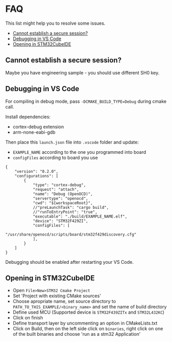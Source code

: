 # FAQ

This list might help you to resolve some issues.

- [Cannot establish a secure session?](#cannot-establish-a-secure-session)
- [Debugging in VS Code](#debugging-in-vs-code)
- [Opening in STM32CubeIDE](#opening-in-stm32cubeide)


## Cannot establish a secure session?

Maybe you have engineering sample - you should use different SH0 key.

## Debugging in VS Code

For compiling in debug mode, pass `-DCMAKE_BUILD_TYPE=Debug` during cmake call.

Install dependencies:

* cortex-debug extension
* arm-none-eabi-gdb

Then place this `launch.json` file into `.vscode` folder and update:
* `EXAMPLE_NAME` according to the one you programmed into board
* `configFiles` according to board you use

```
{
    "version": "0.2.0",
    "configurations": [
        {
            "type": "cortex-debug",
            "request": "attach",
            "name": "Debug (OpenOCD)",
            "servertype": "openocd",
            "cwd": "${workspaceRoot}",
            //"preLaunchTask": "cargo build",
            //"runToEntryPoint": "true",
            "executable": "./build/EXAMPLE_NAME.elf",
            "device": "STM32F429ZI",
            "configFiles": [
                "/usr/share/openocd/scripts/board/stm32f429discovery.cfg"
            ],
        }
    ]
}

```

Debugging should be enabled after restarting your VS Code.

## Opening in STM32CubeIDE

* Open `File>New>STM32 Cmake Project`
* Set 'Project with existing CMake sources'
* Choose apropriate name, set source directory to `PATH_TO_THIS_EXAMPLE/<binary_name>` and set the name of build directory
* Define used MCU (Supported device is `STM32F439ZITx` and `STM32L432KC`)
* Click on finish
* Define transport layer by uncommenting an option in CMakeLists.txt
* Click on Build, then on the left side click on `binaries`, right click on one of the built binaries and choose 'run as a stm32 Application'
